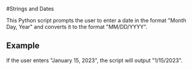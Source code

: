 #Strings and Dates

This Python script prompts the user to enter a date in the format "Month Day, Year" and converts it to the format "MM/DD/YYYY".

## Example

If the user enters "January 15, 2023", the script will output "1/15/2023".
